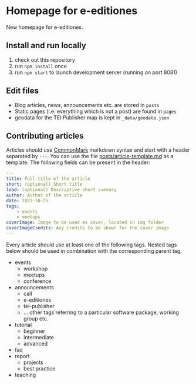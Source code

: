 # Homepage for e-editiones

New homepage for e-editiones.

## Install and run locally

1. check out this repository
2. run `npm install` once
3. run `npm start` to launch development server (running on port 8081)

## Edit files

* Blog articles, news, announcements etc. are stored in `posts`
* Static pages (i.e. everything which is not a post) are found in `pages`
* geodata for the TEI Publisher map is kept in `_data/geodata.json`

## Contributing articles

Articles should use [CommonMark](https://commonmark.org/help/) markdown syntax and start with a header separated by `---`. You can use the file [posts/article-template.md](posts/article-template.md) as a template. The following fields can be present in the header:

```yaml
---
title: Full title of the article
short: (optional) Short title
lead: (optional) Descriptive short summary
author: Author of the article
date: 2022-10-25
tags:
    - events
    - meetups
coverImage: Image to be used as cover, located in img folder
coverImageCredits: Any credits to be shown for the cover image
---
```

Every article should use at least one of the following tags. Nested tags below should be used in combination with the corresponding parent tag.

* events
  * workshop
  * meetups
  * conference
* announcements
  * call
  * e-editiones
  * tei-publisher
  * ... other tags referring to a particular software package, working group etc.
* tutorial
  * beginner
  * intermediate
  * advanced
* faq
* report
  * projects
  * best practice
* teaching